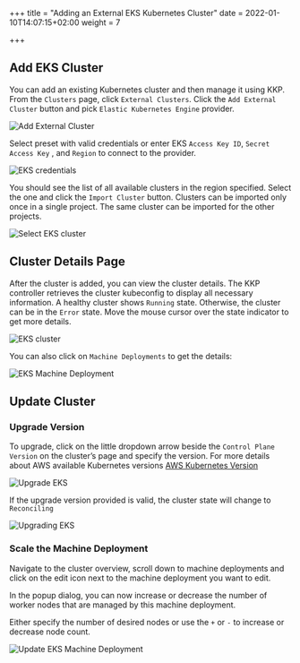 +++
title = "Adding an External EKS Kubernetes Cluster"
date = 2022-01-10T14:07:15+02:00
weight = 7

+++

## Add EKS Cluster

You can add an existing Kubernetes cluster and then manage it using KKP.
From the `Clusters` page, click `External Clusters`. Click the `Add External Cluster` button and pick `Elastic Kubernetes Engine` provider.

![Add External Cluster](/img/kubermatic/master/tutorials/external_clusters/add_external_cluster.png "Add External Cluster")

Select preset with valid credentials or enter EKS `Access Key ID`, `Secret Access Key` , and `Region` to connect to the provider.

![EKS credentials](/img/kubermatic/master/tutorials/external_clusters/eks_credentials.png "EKS credentials")

You should see the list of all available clusters in the region specified. Select the one and click the `Import Cluster` button. Clusters can be imported only once in a single project. The same cluster can be imported for the other projects.

![Select EKS cluster](/img/kubermatic/master/tutorials/external_clusters/select_eks_cluster.png "Select EKS cluster")

## Cluster Details Page

After the cluster is added, you can view the cluster details.
The KKP controller retrieves the cluster kubeconfig to display all necessary information. A healthy cluster shows `Running` state.
Otherwise, the cluster can be in the `Error` state. Move the mouse cursor over the state indicator to get more details.

![EKS cluster](/img/kubermatic/master/tutorials/external_clusters/eks.png "EKS cluster")

You can also click on `Machine Deployments` to get the details:

![EKS Machine Deployment](/img/kubermatic/master/tutorials/external_clusters/eks_machine_deployments.png "EKS Machine Deployment")

## Update Cluster

### Upgrade Version

To upgrade, click on the little dropdown arrow beside the `Control Plane Version` on the cluster’s page and specify the version. For more details about AWS available Kubernetes versions
[AWS Kubernetes Version](https://docs.aws.amazon.com/eks/latest/userguide/kubernetes-versions.html "AWS Kubernetes Version")

![Upgrade EKS](/img/kubermatic/master/tutorials/external_clusters/upgrade_eks.png "Upgrade EKS")

If the upgrade version provided is valid, the cluster state will change to `Reconciling`

![Upgrading EKS](/img/kubermatic/master/tutorials/external_clusters/eks_reconciling.png "Upgrading EKS")


### Scale the Machine Deployment

Navigate to the cluster overview, scroll down to machine deployments and click on the edit icon next to the machine deployment you want to edit.

In the popup dialog, you can now increase or decrease the number of worker nodes that are managed by this machine deployment.

Either specify the number of desired nodes or use the `+` or `-` to increase or decrease node count.

![Update EKS Machine Deployment](/img/kubermatic/master/tutorials/external_clusters/update_eks_md.png "Update EKS Machine Deployment")

